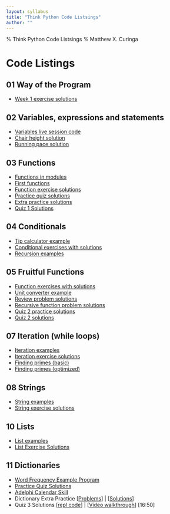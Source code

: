 ```yaml
---
layout: syllabus
title: "Think Python Code Listsings"
author: ""
---
```


% Think Python Code Listsings
% Matthew X. Curinga

<style>
footer {display: none}
</style>

<!--
This syllabus was created for
the Educational Technology Program
at Adelphi University:
http://education.adelphi.edu
copyright 2020 Matthew X. Curinga
http://matt.curinga.com
This work is licensed under the Creative Commons Attribution-ShareAlike 3.0 Unported License.
To view a copy of this license, visit http://creativecommons.org/licenses/by-sa/3.0/ or send
a letter to Creative Commons, 444 Castro Street, Suite 900, Mountain View, California, 94041, USA.
We ask, but do not require, that attribution includes a link to our websites (above).
version: 2.1
Based on work available here: https://github.com/mcuringa/adelphi-ed-tech-courses
-->

Code Listings
=============

01 Way of the Program
---------------------
- [Week 1 exercise solutions](https://repl.it/@mcuringa/Week1Exercises)

02 Variables, expressions and statements
----------------------------------------
- [Variables live session code](https://repl.it/@mcuringa/04-Live-Lab-1)
- [Chair height solution](https://repl.it/@mcuringa/01-Chair-problem)
- [Running pace solution](https://repl.it/@mcuringa/01-Chair-problem)

03 Functions
------------
- [Functions in modules](https://repl.it/@mcuringa/Modules)
- [First functions](https://repl.it/@mcuringa/First-Function)
- [Function exercise solutions](https://repl.it/@mcuringa/Chapter-2-Solutions)
- [Practice quiz solutions](https://repl.it/@mcuringa/Practice-Quiz-1-solutions)
- [Extra practice solutions](https://repl.it/@mcuringa/Practice-Quiz-1-solutions)
- [Quiz 1 Solutions](https://repl.it/@mcuringa/Quiz-1-Solutons)

04 Conditionals
---------------
- [Tip calculator example](https://repl.it/@mcuringa/tips-conditionals)
- [Conditional exercises with solutions](https://repl.it/@mcuringa/conditional-exercsies)
- [Recursion examples](https://repl.it/@mcuringa/recursion-examples)


05 Fruitful Functions
---------------------
- [Function exercises with solutions](https://repl.it/@mcuringa/function-exercsies)
- [Unit converter example](https://repl.it/@mcuringa/units-full)
- [Review problem solutions](https://repl.it/@mcuringa/fruitful-func-review-solutions)
- [Recursive function problem solutions](https://repl.it/@mcuringa/fruitful-func-review-solutions-harder)
- [Quiz 2 practice solutions](https://repl.it/@mcuringa/Quiz-2-Practice-Solutions)
- [Quiz 2 solutions](https://repl.it/@mcuringa/06-Quiz-2-Solutions)

07 Iteration (while loops)
--------------------------
- [Iteration examples](https://repl.it/@mcuringa/iteration-examples)
- [Iteration exercise solutions](https://repl.it/@mcuringa/iteration-exercises-solutions)
- [Finding primes (basic)](https://repl.it/@mcuringa/finding-primes)
- [Finding primes (optimized)](https://repl.it/@mcuringa/finding-primes-optimized)

08 Strings
----------
- [String examples](https://repl.it/@mcuringa/Python-String-Examples)
- [String exercise solutions](https://repl.it/@mcuringa/String-Exercise-Solutions)

10 Lists
--------
- [List examples](https://repl.it/@mcuringa/List-Examples)
- [List Exercise Solutions](https://repl.it/@mcuringa/list-exercise-solutions#main.py)

11 Dictionaries
---------------
- [Word Frequency Example Program](https://repl.it/@mcuringa/word-counts#main.py)
- [Practice Quiz Solutions](https://repl.it/@mcuringa/quiz3-practice-solutions)
- [Adelphi Calendar Skill](https://github.com/mcuringa/au-cal-skill)
- Dictionary Extra Practice [[Problems](https://repl.it/@mcuringa/quiz3-extra-practice)] | [[Solutions](https://repl.it/@mcuringa/quiz3-extra-practice-solutions)]
- Quiz 3 Solutions [[repl code](https://repl.it/@mcuringa/Quiz-3-Solutions)] | [[Video walkthrough](https://www.youtube.com/watch?v=70AJcEykYnk)] [16:50]
